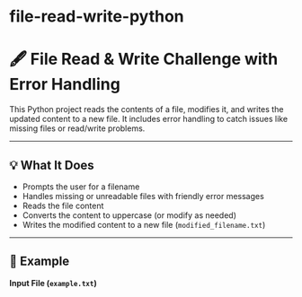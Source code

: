 # file-read-write-python
# 🖋️ File Read & Write Challenge with Error Handling

This Python project reads the contents of a file, modifies it, and writes the updated content to a new file. It includes error handling to catch issues like missing files or read/write problems.

---

## 💡 What It Does

- Prompts the user for a filename
- Handles missing or unreadable files with friendly error messages
- Reads the file content
- Converts the content to uppercase (or modify as needed)
- Writes the modified content to a new file (`modified_filename.txt`)

---

## 🧠 Example

**Input File (`example.txt`)**
